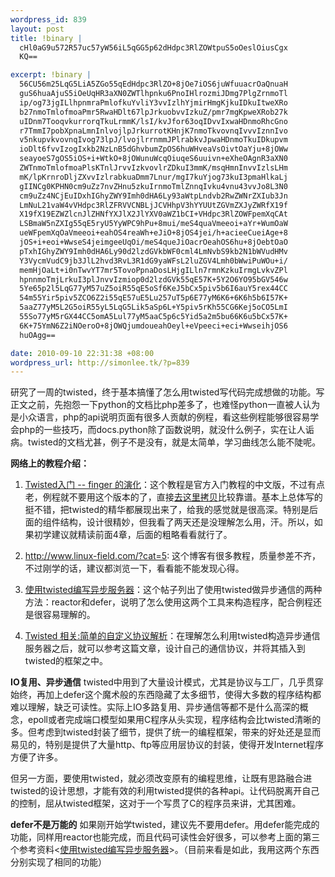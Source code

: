```yaml
--- 
wordpress_id: 839
layout: post
title: !binary |
  cHl0aG9u572R57uc57yW56iL5qGG5p62dHdpc3RlZOWtpuS5oOeslOiusCgx
  KQ==

excerpt: !binary |
  56CU56m25LqG5LiA5ZGo55qEdHdpc3RlZO+8jOe7iOS6juWfuuacrOaQnuaH
  guS6huaAjuS5iOeUqHR3aXN0ZWTlhpnku6PnoIHlrozmiJDmg7PlgZrnmoTl
  ip/og73jgILlhpnmraPmlofkuYvliY3vvIzlhYjmirHmgKjkuIDkuItweXRo
  b27nmoTmlofmoaPmr5RwaHDlt67lpJrkuobvvIzkuZ/pmr7mgKpweXRob27k
  uIDnm7TooqvkurrorqTkuLrmmK/lsI/kvJfor63oqIDvvIxwaHDnmoRhcGno
  r7TmmI7pobXpnaLmnInlvojlpJrkurrotKHnjK7nmoTkvovnqIvvvIznnIvo
  v5nkupvkvovnqIvog73lpJ/lvojlrrnmmJPlrabkvJpwaHDnmoTkuIDkupvm
  ioDlt6fvvIzogIxkb2NzLnB5dGhvbumZpOS6huWHveaVsOivtOaYju+8jOWw
  seayoeS7gOS5iOS+i+WtkO+8jOWunuWcqOiuqeS6uuivn+eXheOAgnR3aXN0
  ZWTnmoTmlofmoaPlsKTnlJrvvIzkvovlrZDkuI3mmK/msqHmnInvvIzlsLHm
  mK/lpKrnroDljZXvvIzlrabkuaDmm7Lnur/mgI7kuYjog73kuI3pmaHlkaLj
  gIINCg0KPHN0cm9uZz7nvZHnu5zkuIrnmoTmlZnnqIvku4vnu43vvJo8L3N0
  cm9uZz4NCjEuIDxhIGhyZWY9Imh0dHA6Ly93aWtpLndvb2RwZWNrZXIub3Jn
  LmNuL21vaW4vVHdpc3RlZFRVVCNBLjJCVHhpV3hYYUUtZGVmZXJyZWRfX19f
  X19fX19EZWZlcnJlZHNfYXJlX2JlYXV0aWZ1bCI+VHdpc3RlZOWFpemXqCAt
  LSBmaW5nZXIg55qE5ryU5YyWPC9hPu+8mui/meS4quaVmeeoi+aYr+WumOaW
  ueWFpemXqOaVmeeoi+eahOS4reaWh+eJiO+8jOS4jei/h+acieeCueiAge+8
  jOS+i+eoi+WwseS4jeimgeeUqOi/meS4queJiOacrOeahOS6hu+8jOebtOaO
  pTxhIGhyZWY9Imh0dHA6Ly90d2lzdGVkbWF0cml4LmNvbS9kb2N1bWVudHMv
  Y3VycmVudC9jb3JlL2hvd3RvL3R1dG9yaWFsL2luZGV4Lmh0bWwiPuWOu+i/
  memHjOaLt+i0nTwvYT7mr5TovoPpnaDosLHjgILln7rmnKzkuIrmgLvkvZPl
  hpnnmoTmjLrkuI3plJnvvIzmiop0d2lzdGVk55qE57K+5Y2O6YO95bGV546w
  5Ye65p2l5LqG77yM57uZ5oiR55qE5oSf6KeJ5bCx5piv5b6I6auY5rex44CC
  54m55Yir5piv5ZCO6Z2i55qE57uE5Lu257uT5p6E77yM6K6+6K6h5b6I57K+
  5aaZ77yM5L2G5oiR55yL5LqG5Lik5aSp6L+Y5piv5rKh55CG6Kej5oCO5LmI
  55So77yM5rGX44CC5omA5Lul77yM5aaC5p6c5Yid5a2m5bu66K6u5bCx57K+
  6K+75YmN6Z2iNOeroO+8jOWQjumdoueahOeyl+eVpeeci+eci+WwseihjOS6
  huOAgg==

date: 2010-09-10 22:31:38 +08:00
wordpress_url: http://simonlee.tk/?p=839
---
```

研究了一周的twisted，终于基本搞懂了怎么用twisted写代码完成想做的功能。写正文之前，先抱怨一下python的文档比php差多了，也难怪python一直被人认为是小众语言，php的api说明页面有很多人贡献的例程，看这些例程能够很容易学会php的一些技巧，而docs.python除了函数说明，就没什么例子，实在让人诟病。twisted的文档尤甚，例子不是没有，就是太简单，学习曲线怎么能不陡呢。

<strong>网络上的教程介绍：</strong>
1. <a href="http://wiki.woodpecker.org.cn/moin/TwistedTUT#A.2BTxiWxXaE-deferred_________Deferreds_are_beautiful">Twisted入门 -- finger 的演化</a>：这个教程是官方入门教程的中文版，不过有点老，例程就不要用这个版本的了，直接<a href="http://twistedmatrix.com/documents/current/core/howto/tutorial/index.html">去这里拷贝</a>比较靠谱。基本上总体写的挺不错，把twisted的精华都展现出来了，给我的感觉就是很高深。特别是后面的组件结构，设计很精妙，但我看了两天还是没理解怎么用，汗。所以，如果初学建议就精读前面4章，后面的粗略看看就行了。

2. <a href="http://www.linux-field.com/?cat=5">http://www.linux-field.com/?cat=5</a>: 这个博客有很多教程，质量参差不齐，不过刚学的话，建议都浏览一下，看看能不能发现心得。

3. <a href="http://hi.baidu.com/xjtukanif/blog/item/7280b88d528fa6e4f11f3622.html">使用twisted编写异步服务器</a>：这个帖子列出了使用twisted做异步通信的两种方法：reactor和defer，说明了怎么使用这两个工具来构造程序，配合例程还是很容易理解的。

4. <a href="http://hi.baidu.com/wind_stay/blog/item/07e12b30aeef4aa35fdf0e05.html">Twisted 相关:简单的自定义协议解析</a>：在理解怎么利用twisted构造异步通信服务器之后，就可以参考这篇文章，设计自己的通信协议，并将其插入到twisted的框架之中。

<strong>IO复用、异步通信</strong>
twisted中用到了大量设计模式，尤其是协议与工厂，几乎贯穿始终，再加上defer这个魔术般的东西隐藏了太多细节，使得大多数的程序结构都难以理解，缺乏可读性。实际上IO多路复用、异步通信等都不是什么高深的概念，epoll或者完成端口模型如果用C程序从头实现，程序结构会比twisted清晰的多。但考虑到twisted封装了细节，提供了统一的编程框架，带来的好处还是显而易见的，特别是提供了大量http、ftp等应用层协议的封装，使得开发Internet程序方便了许多。

但另一方面，要使用twisted，就必须改变原有的编程思维，让既有思路融合进twisted的设计思想，才能有效的利用twisted提供的各种api。让代码脱离开自己的控制，屈从twisted框架，这对于一个写贯了C的程序员来讲，尤其困难。

<strong>defer不是万能的</strong>
如果刚开始学twisted，建议先不要用defer。用defer能完成的功能，同样用reactor也能完成，而且代码可读性会好很多，可以参考上面的第三个参考资料<<a href="http://hi.baidu.com/xjtukanif/blog/item/7280b88d528fa6e4f11f3622.html">使用twisted编写异步服务器</a>>。（目前来看是如此，我用这两个东西分别实现了相同的功能）
